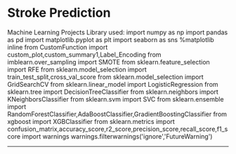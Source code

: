 # Stroke Prediction
Machine Learning Projects
Library used:
import numpy as np
import pandas as pd
import matplotlib.pyplot as plt
import seaborn as sns
%matplotlib inline
from CustomFunction import custom_plot,custom_summary1,Label_Encoding
from imblearn.over_sampling import SMOTE
from sklearn.feature_selection import RFE
from sklearn.model_selection import train_test_split,cross_val_score
from sklearn.model_selection import GridSearchCV
from sklearn.linear_model import LogisticRegression
from sklearn.tree import DecisionTreeClassifier
from sklearn.neighbors import KNeighborsClassifier
from sklearn.svm import SVC
from sklearn.ensemble import RandomForestClassifier,AdaBoostClassifier,GradientBoostingClassifier
from xgboost import XGBClassifier
from sklearn.metrics import confusion_matrix,accuracy_score,r2_score,precision_score,recall_score,f1_score
import warnings
warnings.filterwarnings('ignore','FutureWarning')


----------------------------------------------------------------------------------------


